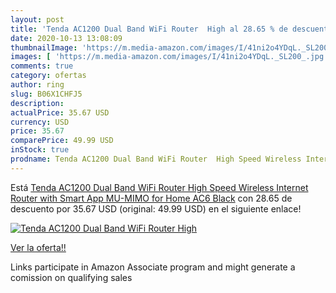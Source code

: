 ```yaml
---
layout: post
title: 'Tenda AC1200 Dual Band WiFi Router  High al 28.65 % de descuento'
date: 2020-10-13 13:08:09
thumbnailImage: 'https://m.media-amazon.com/images/I/41ni2o4YDqL._SL200_.jpg'
images: [ 'https://m.media-amazon.com/images/I/41ni2o4YDqL._SL200_.jpg' ]
comments: true
category: ofertas
author: ring
slug: B06X1CHFJ5
description:
actualPrice: 35.67 USD
currency: USD
price: 35.67
comparePrice: 49.99 USD
inStock: true
prodname: Tenda AC1200 Dual Band WiFi Router  High Speed Wireless Internet Router with Smart App  MU-MIMO for Home  AC6  Black
---
```


Está [Tenda AC1200 Dual Band WiFi Router  High Speed Wireless Internet Router with Smart App  MU-MIMO for Home  AC6  Black](https://www.amazon.com/dp/B06X1CHFJ5/?tag=tolees-20) con 28.65 de descuento por 35.67 USD (original: 49.99 USD) en el siguiente enlace!

[![Tenda AC1200 Dual Band WiFi Router  High](https://m.media-amazon.com/images/I/41ni2o4YDqL._SL200_.jpg)](https://www.amazon.com/dp/B06X1CHFJ5/?tag=tolees-20)

[Ver la oferta!!](https://www.amazon.com/dp/B06X1CHFJ5/?tag=tolees-20)

Links participate in Amazon Associate program and might generate a comission on qualifying sales


